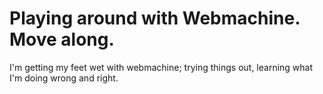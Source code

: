 # Playing around with Webmachine. Move along.

I'm getting my feet wet with webmachine; trying things out, learning what I'm doing wrong and right.
